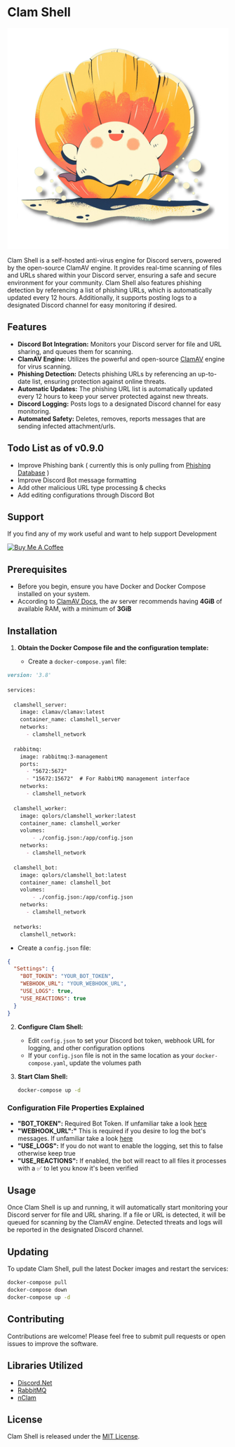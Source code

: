 # Clam Shell

![Clam Shell Banner](https://github.com/Qolors/Clam-Shell/blob/main/docs/clamshell_logo.png)

Clam Shell is a self-hosted anti-virus engine for Discord servers, powered by the open-source ClamAV engine. It provides real-time scanning of files and URLs shared within your Discord server, ensuring a safe and secure environment for your community. Clam Shell also features phishing detection by referencing a list of phishing URLs, which is automatically updated every 12 hours. Additionally, it supports posting logs to a designated Discord channel for easy monitoring if desired.

## Features

- **Discord Bot Integration:** Monitors your Discord server for file and URL sharing, and queues them for scanning.
- **ClamAV Engine:** Utilizes the powerful and open-source [ClamAV](https://www.clamav.net/) engine for virus scanning.
- **Phishing Detection:** Detects phishing URLs by referencing an up-to-date list, ensuring protection against online threats.
- **Automatic Updates:** The phishing URL list is automatically updated every 12 hours to keep your server protected against new threats.
- **Discord Logging:** Posts logs to a designated Discord channel for easy monitoring.
- **Automated Safety:** Deletes, removes, reports messages that are sending infected attachment/urls.

## Todo List as of v0.9.0

- Improve Phishing bank ( currently this is only pulling from [Phishing Database](https://github.com/mitchellkrogza/Phishing.Database) )
- Improve Discord Bot message formatting
- Add other malicious URL type processing & checks
- Add editing configurations through Discord Bot

## Support

If you find any of my work useful and want to help support Development

<a href="https://www.buymeacoffee.com/Qolors" target="_blank"><img src="https://cdn.buymeacoffee.com/buttons/default-orange.png" alt="Buy Me A Coffee" height="41" width="174"></a>

## Prerequisites

- Before you begin, ensure you have Docker and Docker Compose installed on your system.
- According to [ClamAV Docs](https://docs.clamav.net/manual/Installing/Docker.html#memory-ram-requirements), the av server recommends having **4GiB** of available RAM, with a minimum of **3GiB**

## Installation

1. **Obtain the Docker Compose file and the configuration template:**

   - Create a `docker-compose.yaml` file:
```md
version: '3.8'

services:

  clamshell_server:
    image: clamav/clamav:latest
    container_name: clamshell_server
    networks:
      - clamshell_network

  rabbitmq:
    image: rabbitmq:3-management
    ports:
      - "5672:5672"
      - "15672:15672"  # For RabbitMQ management interface
    networks:
      - clamshell_network
 
  clamshell_worker:
    image: qolors/clamshell_worker:latest
    container_name: clamshell_worker
    volumes:
        - ./config.json:/app/config.json
    networks:
      - clamshell_network
 
  clamshell_bot:
    image: qolors/clamshell_bot:latest
    container_name: clamshell_bot
    volumes:
        - ./config.json:/app/config.json
    networks:
      - clamshell_network

  networks:
    clamshell_network:
```
   - Create a `config.json` file:

```json
{
  "Settings": {
    "BOT_TOKEN": "YOUR_BOT_TOKEN",
    "WEBHOOK_URL": "YOUR_WEBHOOK_URL",
    "USE_LOGS": true,
    "USE_REACTIONS": true
  }
}
```

2. **Configure Clam Shell:**
   - Edit `config.json` to set your Discord bot token, webhook URL for logging, and other configuration options
   - If your `config.json` file is not in the same location as your `docker-compose.yaml`, update the volumes path

3. **Start Clam Shell:**
   ```bash
   docker-compose up -d
   ```
### Configuration File Properties Explained

- **"BOT_TOKEN":** Required Bot Token. If unfamiliar take a look [here](https://discord.com/developers/docs/getting-started)
- **"WEBHOOK_URL":"** This is required if you desire to log the bot's messages. If unfamiliar take a look [here](https://github.com/Qolors/FeedCord?tab=readme-ov-file#quick-setup-docker)
- **"USE_LOGS":** If you do not want to enable the logging, set this to false otherwise keep true
- **"USE_REACTIONS":** If enabled, the bot will react to all files it processes with a ✅ to let you know it's been verified

## Usage

Once Clam Shell is up and running, it will automatically start monitoring your Discord server for file and URL sharing. If a file or URL is detected, it will be queued for scanning by the ClamAV engine. Detected threats and logs will be reported in the designated Discord channel.

## Updating

To update Clam Shell, pull the latest Docker images and restart the services:

```bash
docker-compose pull
docker-compose down
docker-compose up -d
```

## Contributing

Contributions are welcome! Please feel free to submit pull requests or open issues to improve the software.

## Libraries Utilized
- [Discord.Net](https://discordnet.dev/index.html)
- [RabbitMQ](https://rabbitmq.com/)
- [nClam](https://github.com/tekmaven/nClam)

## License

Clam Shell is released under the [MIT License](LICENSE).


